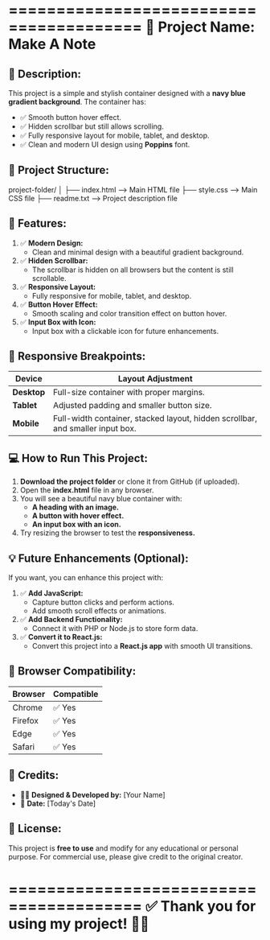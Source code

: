 ========================================
🚀 Project Name: Make A Note
========================================

📖 Description:
----------------
This project is a simple and stylish container designed with a **navy blue gradient background**. The container has:
- ✅ Smooth button hover effect.
- ✅ Hidden scrollbar but still allows scrolling.
- ✅ Fully responsive layout for mobile, tablet, and desktop.
- ✅ Clean and modern UI design using **Poppins** font.


📂 Project Structure:
---------------------
project-folder/
│
├── index.html       --> Main HTML file
├── style.css        --> Main CSS file
├── readme.txt       --> Project description file


🎨 Features:
------------
1. ✅ **Modern Design:**
   - Clean and minimal design with a beautiful gradient background.
2. ✅ **Hidden Scrollbar:**
   - The scrollbar is hidden on all browsers but the content is still scrollable.
3. ✅ **Responsive Layout:**
   - Fully responsive for mobile, tablet, and desktop.
4. ✅ **Button Hover Effect:**
   - Smooth scaling and color transition effect on button hover.
5. ✅ **Input Box with Icon:**
   - Input box with a clickable icon for future enhancements.


📲 Responsive Breakpoints:
--------------------------
| Device         | Layout Adjustment                                                             |
|----------------|---------------------------------------------------------------------------------|
| **Desktop**     | Full-size container with proper margins.                                        |
| **Tablet**      | Adjusted padding and smaller button size.                                       |
| **Mobile**      | Full-width container, stacked layout, hidden scrollbar, and smaller input box. |


💻 How to Run This Project:
----------------------------
1. **Download the project folder** or clone it from GitHub (if uploaded).
2. Open the **index.html** file in any browser.
3. You will see a beautiful navy blue container with:
   - **A heading with an image.**
   - **A button with hover effect.**
   - **An input box with an icon.**
4. Try resizing the browser to test the **responsiveness.**


💡 Future Enhancements (Optional):
------------------------------------
If you want, you can enhance this project with:
1. ✅ **Add JavaScript:**
   - Capture button clicks and perform actions.
   - Add smooth scroll effects or animations.
2. ✅ **Add Backend Functionality:**
   - Connect it with PHP or Node.js to store form data.
3. ✅ **Convert it to React.js:**
   - Convert this project into a **React.js app** with smooth UI transitions.


💎 Browser Compatibility:
-------------------------
| Browser        | Compatible       |
|----------------|-------------------|
| Chrome         | ✅ Yes               |
| Firefox        | ✅ Yes               |
| Edge           | ✅ Yes               |
| Safari         | ✅ Yes               |


💬 Credits:
------------
- 👨‍💻 **Designed & Developed by:** [Your Name]
- 📅 **Date:** [Today's Date]


📜 License:
------------
This project is **free to use** and modify for any educational or personal purpose.
For commercial use, please give credit to the original creator.


========================================
✅ Thank you for using my project! 🚀😎
========================================

